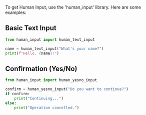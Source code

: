 To get Human Input, use the 'human_input' library.   Here are some examples:

## Basic Text Input

```python
from human_input import human_text_input

name = human_text_input("What's your name?")
print(f"Hello, {name}!")
```

## Confirmation (Yes/No)

```python
from human_input import human_yesno_input

confirm = human_yesno_input("Do you want to continue?")
if confirm:
    print("Continuing...")
else:
    print("Operation cancelled.")
```


